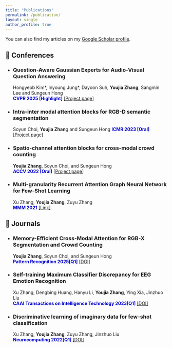 ```yaml
---
title: "Publications"
permalink: /publication/
layout: single
author_profile: true
---
```



You can also find my articles on my [Google Scholar profile](https://scholar.google.com/citations?hl=zh-CN&user=y3ypGaIAAAAJ&view_op).

## 📝 Conferences 
  - ### Question-Aware Gaussian Experts for Audio-Visual Question Answering
    Hongyeob Kim*, Inyoung Jung*, Dayoon Suh, **Youjia Zhang**, Sangmin Lee and Sungeun Hong   
   <span style="color:MediumBlue">**CVPR 2025 [Highlight]**</span>  [[Project page]](https://aim-skku.github.io/QA-TIGER/)
  - ### Intra-inter modal attention blocks for RGB-D semantic segmentation
    Soyun Choi, **Youjia Zhan**g and Sungeun Hong
   <span style="color:MediumBlue">**ICMR 2023 [Oral]**</span>  [[Project page]](https://aim.skku.edu/publication/international-conference/ima_icmr23)
  - ### Spatio-channel attention blocks for cross-modal crowd counting
    **Youjia Zhang**, Soyun Choi, and Sungeun Hong   
   <span style="color:MediumBlue">**ACCV 2022 [Oral]**</span> [[Project page]](https://aim.skku.edu/publication/international-conference/csca_accv22)
  - ### Multi-granularity Recurrent Attention Graph Neural Network for Few-Shot Learning  
    Xu Zhang, **Youjia Zhang**, Zuyu Zhang  
   <span style="color:MediumBlue">**MMM 2021**</span> [[Link]](https://doi.org/10.1007/978-3-030-67835-7_13)

## 📘 Journals
  - ### Memory-Efficient Cross-Modal Attention for RGB-X Segmentation and Crowd Counting
    **Youjia Zhang**, Soyun Choi, and Sungeun Hong   
   <span style="color:MediumBlue">**Pattern Recognition 2025[Q1]**</span>  [[DOI]](https://aim.skku.edu/publication/international-journal)
  - ### Self-training Maximum Classifier Discrepancy for EEG Emotion Recognition  
    Xu Zhang, Dengbing Huang, Hanyu Li, **Youjia Zhang**, Ying Xia, Jinzhuo Liu  
    <span style="color:MediumBlue">**CAAI Transactions on Intelligence Technology 2023[Q1]**</span>  [[DOI]](https://doi.org/10.1049/cit2.12174)
  - ### Discriminative learning of imaginary data for few-shot classification  
    Xu Zhang, **Youjia Zhang**, Zuyu Zhang, Jinzhuo Liu  
    <span style="color:MediumBlue">**Neurocomputing 2022[Q1]**</span>  [[DOI]](https://doi.org/10.1016/j.neucom.2021.09.070)

